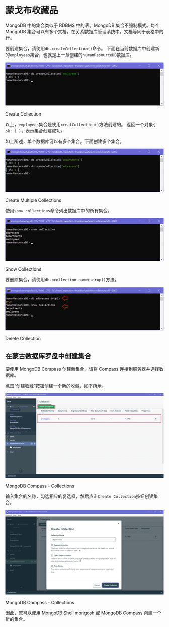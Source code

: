 # 蒙戈布收藏品



MongoDB 中的集合类似于 RDBMS 中的表。MongoDB 集合不强制模式。每个 MongoDB 集合可以有多个文档。在关系数据库管理系统中，文档等同于表格中的行。

要创建集合，请使用`db.createCollection()`命令。 下面在当前数据库中创建新的`employees`集合，也就是上一章创建的`humanResourceDB`数据库。

[![](img/58eb84561464f6e7f27dda729a6f1053.png)](../../Content/images/mongodb/create-collection1.png)

Create Collection



以上，`employees`集合是使用`creatCollection()`方法创建的。 返回一个对象`{ ok: 1 }`，表示集合创建成功。

如上所述，单个数据库可以有多个集合。下面创建多个集合。

[![](img/47dd1e18b9b6be3fefe1a6945e0c39fc.png)](../../Content/images/mongodb/create-collection2.png)

Create Multiple Collections



使用`show collections`命令列出数据库中的所有集合。

[![](img/25f36a88c2c227c06cd8c3d4f7d478f2.png)](../../Content/images/mongodb/create-collection3.png)

Show Collections



要删除集合，请使用`db.<collection-name>.drop()`方法。

[![](img/1f4e34a9760cdd780e8fd50dc8759e47.png)](../../Content/images/mongodb/create-collection4.png)

Delete Collection



## 在蒙古数据库罗盘中创建集合

要使用 MongoDB Compass 创建新集合，请将 Compass 连接到服务器并选择数据库。

点击“创建收藏”按钮创建一个新的收藏，如下所示。

[![](img/2c0eeb5ac932f257cab0b900e6790bff.png)](../../Content/images/mongodb/compass5.png)

MongoDB Compass - Collections



输入集合的名称，勾选相应的复选框，然后点击`Create Collection`按钮创建集合。

[![](img/f684f7bd2c5baf82deeafa99eec96c80.png)](../../Content/images/mongodb/create-collection-compass.png)

MongoDB Compass - Collections



因此，您可以使用 MongoDB Shell mongosh 或 MongoDB Compass 创建一个新的集合。